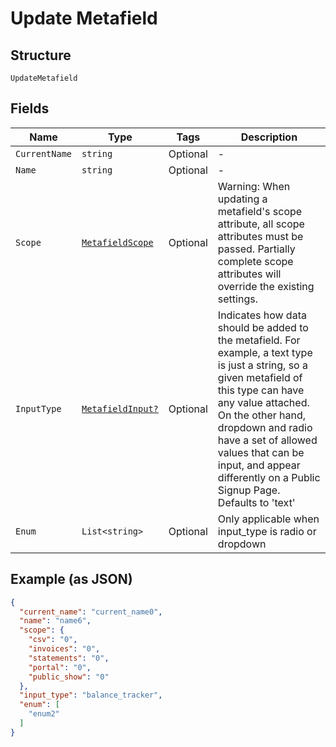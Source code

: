 
# Update Metafield

## Structure

`UpdateMetafield`

## Fields

| Name | Type | Tags | Description |
|  --- | --- | --- | --- |
| `CurrentName` | `string` | Optional | - |
| `Name` | `string` | Optional | - |
| `Scope` | [`MetafieldScope`](../../doc/models/metafield-scope.md) | Optional | Warning: When updating a metafield's scope attribute, all scope attributes must be passed. Partially complete scope attributes will override the existing settings. |
| `InputType` | [`MetafieldInput?`](../../doc/models/metafield-input.md) | Optional | Indicates how data should be added to the metafield. For example, a text type is just a string, so a given metafield of this type can have any value attached. On the other hand, dropdown and radio have a set of allowed values that can be input, and appear differently on a Public Signup Page. Defaults to 'text' |
| `Enum` | `List<string>` | Optional | Only applicable when input_type is radio or dropdown |

## Example (as JSON)

```json
{
  "current_name": "current_name0",
  "name": "name6",
  "scope": {
    "csv": "0",
    "invoices": "0",
    "statements": "0",
    "portal": "0",
    "public_show": "0"
  },
  "input_type": "balance_tracker",
  "enum": [
    "enum2"
  ]
}
```


